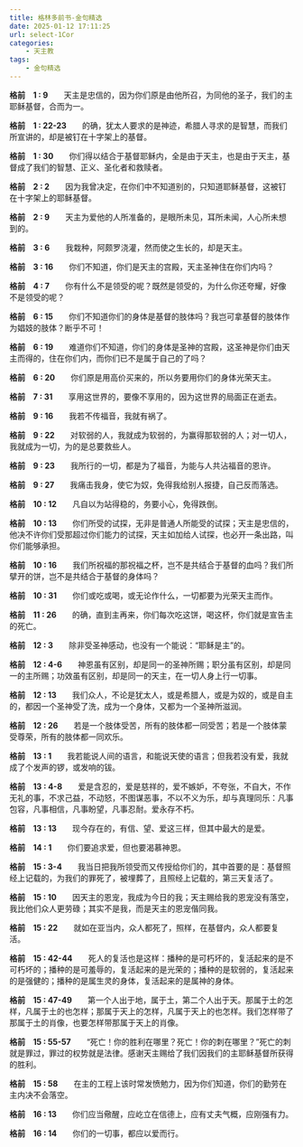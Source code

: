 ```yaml
---
title: 格林多前书-金句精选
date: 2025-01-12 17:11:25
url: select-1Cor
categories: 
    - 天主教
tags:
    - 金句精选
---
```


**格前&emsp;1&nbsp;:&nbsp;9**&emsp;&emsp;天主是忠信的，因为你们原是由他所召，为同他的圣子，我们的主耶稣基督，合而为一。

**格前&emsp;1&nbsp;:&nbsp;22-23**&emsp;&emsp;的确，犹太人要求的是神迹，希腊人寻求的是智慧，而我们所宣讲的，却是被钉在十字架上的基督。

**格前&emsp;1&nbsp;:&nbsp;30**&emsp;&emsp;你们得以结合于基督耶稣内，全是由于天主，也是由于天主，基督成了我们的智慧、正义、圣化者和救赎者。

**格前&emsp;2&nbsp;:&nbsp;2**&emsp;&emsp;因为我曾决定，在你们中不知道别的，只知道耶稣基督，这被钉在十字架上的耶稣基督。

**格前&emsp;2&nbsp;:&nbsp;9**&emsp;&emsp;天主为爱他的人所准备的，是眼所未见，耳所未闻，人心所未想到的。
<!-- more -->
**格前&emsp;3&nbsp;:&nbsp;6**&emsp;&emsp;我栽种，阿颇罗浇灌，然而使之生长的，却是天主。

**格前&emsp;3&nbsp;:&nbsp;16**&emsp;&emsp;你们不知道，你们是天主的宫殿，天主圣神住在你们内吗？

**格前&emsp;4&nbsp;:&nbsp;7**&emsp;&emsp;你有什么不是领受的呢？既然是领受的，为什么你还夸耀，好像不是领受的呢？

**格前&emsp;6&nbsp;:&nbsp;15**&emsp;&emsp;你们不知道你们的身体是基督的肢体吗？我岂可拿基督的肢体作为娼妓的肢体？断乎不可！

**格前&emsp;6&nbsp;:&nbsp;19**&emsp;&emsp;难道你们不知道，你们的身体是圣神的宫殿，这圣神是你们由天主而得的，住在你们内，而你们已不是属于自己的了吗？

**格前&emsp;6&nbsp;:&nbsp;20**&emsp;&emsp;你们原是用高价买来的，所以务要用你们的身体光荣天主。

**格前&emsp;7&nbsp;:&nbsp;31**&emsp;&emsp;享用这世界的，要像不享用的，因为这世界的局面正在逝去。

**格前&emsp;9&nbsp;:&nbsp;16**&emsp;&emsp;我若不传福音，我就有祸了。

**格前&emsp;9&nbsp;:&nbsp;22**&emsp;&emsp;对软弱的人，我就成为软弱的，为赢得那软弱的人；对一切人，我就成为一切，为的是总要救些人。

**格前&emsp;9&nbsp;:&nbsp;23**&emsp;&emsp;我所行的一切，都是为了福音，为能与人共沾福音的恩许。

**格前&emsp;9&nbsp;:&nbsp;27**&emsp;&emsp;我痛击我身，使它为奴，免得我给别人报捷，自己反而落选。

**格前&emsp;10&nbsp;:&nbsp;12**&emsp;&emsp;凡自以为站得稳的，务要小心，免得跌倒。

**格前&emsp;10&nbsp;:&nbsp;13**&emsp;&emsp;你们所受的试探，无非是普通人所能受的试探；天主是忠信的，他决不许你们受那超过你们能力的试探，天主如加给人试探，也必开一条出路，叫你们能够承担。

**格前&emsp;10&nbsp;:&nbsp;16**&emsp;&emsp;我们所祝福的那祝福之杯，岂不是共结合于基督的血吗？我们所擘开的饼，岂不是共结合于基督的身体吗？

**格前&emsp;10&nbsp;:&nbsp;31**&emsp;&emsp;你们或吃或喝，或无论作什么，一切都要为光荣天主而作。

**格前&emsp;11&nbsp;:&nbsp;26**&emsp;&emsp;的确，直到主再来，你们每次吃这饼，喝这杯，你们就是宣告主的死亡。

**格前&emsp;12&nbsp;:&nbsp;3**&emsp;&emsp;除非受圣神感动，也没有一个能说：“耶稣是主”的。

**格前&emsp;12&nbsp;:&nbsp;4-6**&emsp;&emsp;神恩虽有区别，却是同一的圣神所赐；职分虽有区别，却是同一的主所赐；功效虽有区别，却是同一的天主，在一切人身上行一切事。

**格前&emsp;12&nbsp;:&nbsp;13**&emsp;&emsp;我们众人，不论是犹太人，或是希腊人，或是为奴的，或是自主的，都因一个圣神受了洗，成为一个身体，又都为一个圣神所滋润。

**格前&emsp;12&nbsp;:&nbsp;26**&emsp;&emsp;若是一个肢体受苦，所有的肢体都一同受苦；若是一个肢体蒙受尊荣，所有的肢体都一同欢乐。

**格前&emsp;13&nbsp;:&nbsp;1**&emsp;&emsp;我若能说人间的语言，和能说天使的语言；但我若没有爱，我就成了个发声的锣，或发响的钹。

**格前&emsp;13&nbsp;:&nbsp;4-8**&emsp;&emsp;爱是含忍的，爱是慈祥的，爱不嫉妒，不夸张，不自大，不作无礼的事，不求己益，不动怒，不图谋恶事，不以不义为乐，却与真理同乐：凡事包容，凡事相信，凡事盼望，凡事忍耐。爱永存不朽。

**格前&emsp;13&nbsp;:&nbsp;13**&emsp;&emsp;现今存在的，有信、望、爱这三样，但其中最大的是爱。

**格前&emsp;14&nbsp;:&nbsp;1**&emsp;&emsp;你们要追求爱，但也要渴慕神恩。

**格前&emsp;15&nbsp;:&nbsp;3-4**&emsp;&emsp;我当日把我所领受而又传授给你们的，其中首要的是：基督照经上记载的，为我们的罪死了，被埋葬了，且照经上记载的，第三天复活了。

**格前&emsp;15&nbsp;:&nbsp;10**&emsp;&emsp;因天主的恩宠，我成为今日的我；天主赐给我的恩宠没有落空，我比他们众人更劳碌；其实不是我，而是天主的恩宠偕同我。

**格前&emsp;15&nbsp;:&nbsp;22**&emsp;&emsp;就如在亚当内，众人都死了，照样，在基督内，众人都要复活。

**格前&emsp;15&nbsp;:&nbsp;42-44**&emsp;&emsp;死人的复活也是这样：播种的是可朽坏的，复活起来的是不可朽坏的；播种的是可羞辱的，复活起来的是光荣的；播种的是软弱的，复活起来的是强健的；播种的是属生灵的身体，复活起来的是属神的身体。

**格前&emsp;15&nbsp;:&nbsp;47-49**&emsp;&emsp;第一个人出于地，属于土，第二个人出于天。那属于土的怎样，凡属于土的也怎样；那属于天上的怎样，凡属于天上的也怎样。我们怎样带了那属于土的肖像，也要怎样带那属于天上的肖像。

**格前&emsp;15&nbsp;:&nbsp;55-57**&emsp;&emsp;“死亡！你的胜利在哪里？死亡！你的刺在哪里？”死亡的刺就是罪过，罪过的权势就是法律。感谢天主赐给了我们因我们的主耶稣基督所获得的胜利。

**格前&emsp;15&nbsp;:&nbsp;58**&emsp;&emsp;在主的工程上该时常发愤勉力，因为你们知道，你们的勤劳在主内决不会落空。

**格前&emsp;16&nbsp;:&nbsp;13**&emsp;&emsp;你们应当儆醒，应屹立在信德上，应有丈夫气概，应刚强有力。

**格前&emsp;16&nbsp;:&nbsp;14**&emsp;&emsp;你们的一切事，都应以爱而行。